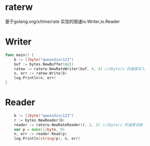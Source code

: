 # raterw
基于golang.org/x/time/rate 实现的限速io.Writer,io.Reader


# Writer
```go
func main() {
	b := []byte("qweasdzxc123")
	buf := bytes.NewBuffer(nil)
	ratew := raterw.NewRateWriter(buf, 4, 4) //4byte/s 的速度写入
	n, err := ratew.Write(b)
	log.Println(n, err)
}
```

# Reader

```go
	b := []byte("qweasdzxc123")
	r := bytes.NewReader(b)
	reader := raterw.NewRateReader(r, 2, 2) //2byte/s 的速度读取
	var p = make([]byte, 9) 
	n, err := reader.Read(p)
	log.Println(string(p), n, err)
```